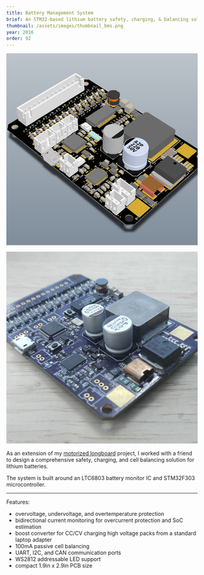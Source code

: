 ```yaml
---
title: Battery Management System
brief: An STM32-based lithium battery safety, charging, & balancing solution.
thumbnail: /assets/images/thumbnail_bms.png
year: 2016
order: 92
---
```


![bms model](/assets/images/bms.png)

![bms photo](/assets/images/bms_photo.png)

As an extension of my [motorized longboard](/projects/longboard/) project, I worked with a friend to design a comprehensive safety, charging, and cell balancing solution for lithium batteries.

The system is built around an LTC6803 battery monitor IC and STM32F303 microcontroller.

---

Features:
- overvoltage, undervoltage, and overtemperature protection
- bidirectional current monitoring for overcurrent protection and SoC estimation
- boost converter for CC/CV charging high voltage packs from a standard laptop adapter
- 100mA passive cell balancing
- UART, I2C, and CAN communication ports
- WS2812 addressable LED support
- compact 1.9in x 2.9in PCB size
